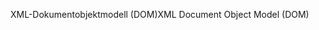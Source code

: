 <span data-ttu-id="53160-101">XML-Dokumentobjektmodell (DOM)</span><span class="sxs-lookup"><span data-stu-id="53160-101">XML Document Object Model (DOM)</span></span>